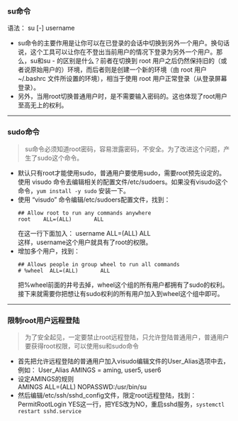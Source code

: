 ### su命令
  语法： su [-] username  
  * su命令的主要作用是让你可以在已登录的会话中切换到另外一个用户。换句话说，这个工具可以让你在不登出当前用户的情况下登录为另外一个用户。那么，su和su - 的区别是什么？前者在切换到 root 用户之后仍然保持旧的（或者说原始用户的）环境，而后者则是创建一个新的环境（由 root 用户 ~/.bashrc 文件所设置的环境），相当于使用 root 用户正常登录（从登录屏幕登录）。
  * 另外，当用root切换普通用户时，是不需要输入密码的。这也体现了root用户至高无上的权利。  
---------------------------------------------------
### sudo命令  
> su命令必须知道root密码，容易泄露密码，不安全。为了改进这个问题，产生了sudo这个命令。  

* 默认只有root才能使用sudo，普通用户要使用sudo，需要root预先设定的。使用 visudo 命令去编辑相关的配置文件/etc/sudoers。如果没有visudo这个命令，```yum install -y sudo``` 安装一下。  
* 使用 “visudo” 命令编辑/etc/sudoers配置文件，找到：
  ```
  ## Allow root to run any commands anywhere
  root    ALL=(ALL)       ALL
  ``` 
  在这一行下面加入： username ALL=(ALL)  ALL  
  这样，username这个用户就具有了root的权限。
* 增加多个用户，找到： 
  ```
  ## Allows people in group wheel to run all commands
  # %wheel  ALL=(ALL)       ALL
  ```  
  把%wheel前面的井号去掉，wheel这个组的所有用户都拥有了sudo的权利。接下来就需要你把想让有sudo权利的所有用户加入到wheel这个组中即可。
----------------------------------------------
### 限制root用户远程登陆  
> 为了安全起见，一定要禁止root远程登陆，只允许登陆普通用户，普通用户要获得root权限，可以使用su和sudo命令  

* 首先把允许远程登陆的普通用户加入visudo编辑文件的User_Alias选项中去，例如：
  User_Alias AMINGS = aming, user5, user6  
* 设定AMINGS的规则  
  AMINGS ALL=(ALL) NOPASSWD:/usr/bin/su  
* 然后编辑/etc/ssh/sshd_config文件，限定root远程登陆，找到：
  PermitRootLogin YES这一行，把YES改为NO，重启sshd服务，```systemctl restart sshd.service```  
